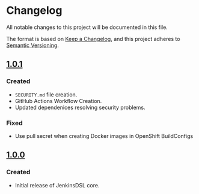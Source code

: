 
# Changelog
All notable changes to this project will be documented in this file.

The format is based on [Keep a Changelog](https://keepachangelog.com/en/1.0.0/), and this project adheres to [Semantic Versioning](https://semver.org/spec/v2.0.0.html).

## [1.0.1]
### Created
- `SECURITY.md` file creation.
- GitHub Actions Workflow Creation. 
- Updated dependenices resolving security problems. 

### Fixed
- Use pull secret when creating Docker images in OpenShift BuildConfigs

## [1.0.0]
### Created
- Initial release of JenkinsDSL core.

[1.0.1]: https://github.com/EliLillyCo/CIRR_JenkinsPipelineLibraries/compare/v1.0.0...v1.0.1
[1.0.0]: https://github.com/EliLillyCo/CIRR_JenkinsPipelineLibraries/releases/v1.0.0

